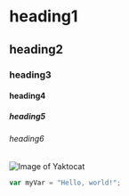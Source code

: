 # heading1
## heading2
### heading3
#### heading4
##### heading5
###### heading6

![Image of Yaktocat](https://octodex.github.com/images/yaktocat.png)

``` javascript
var myVar = "Hello, world!";
```
